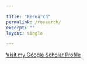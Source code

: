```yaml
---

title: "Research"
permalink: /research/
excerpt: ""
layout: single

---
```

<p>
  <a href="https://scholar.google.com/citations?user=F_cwboMAAAAJ&hl=en&oi=ao" target="_blank">Visit my Google Scholar Profile</a>
</p>
<br>





